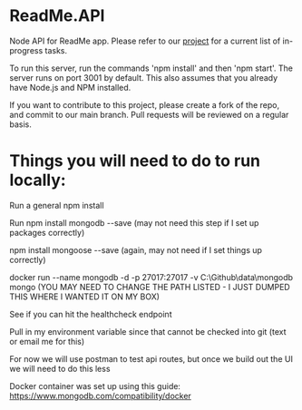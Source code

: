 # ReadMe.API
Node API for ReadMe app. Please refer to our [project](https://github.com/foscjos/ReadMe.UI/projects/1) for a current list of in-progress tasks.

To run this server, run the commands 'npm install' and then 'npm start'. The server runs on port 3001 by default. This also assumes that you already have Node.js and NPM installed. 

If you want to contribute to this project, please create a fork of the repo, and commit to our main branch. Pull requests will be reviewed on a regular basis.


# Things you will need to do to run locally: 

Run a general npm install

Run npm install mongodb --save (may not need this step if I set up packages correctly)

npm install mongoose --save (again, may not need if I set things up correctly)

docker run --name mongodb -d -p 27017:27017 -v C:\Github\data\mongodb mongo (YOU MAY NEED TO CHANGE THE PATH LISTED - I JUST DUMPED THIS WHERE I WANTED IT ON MY BOX)

See if you can hit the healthcheck endpoint

Pull  in my environment variable since that cannot be checked into git (text or email me for this)

For now we will use postman to test api routes, but once we build out the UI we will need to do this less

Docker container was set up using this guide: https://www.mongodb.com/compatibility/docker
